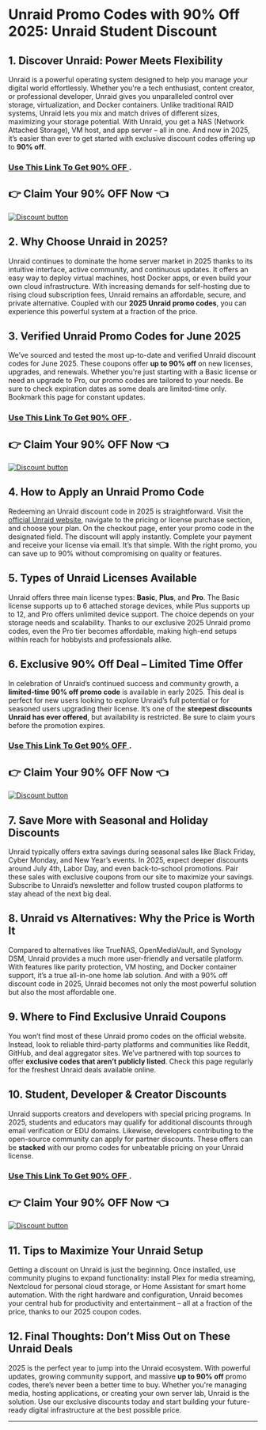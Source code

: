 # Unraid Promo  Codes with 90% Off  2025: Unraid Student Discount 



## 1. Discover Unraid: Power Meets Flexibility
Unraid is a powerful operating system designed to help you manage your digital world effortlessly. Whether you're a tech enthusiast, content creator, or professional developer, Unraid gives you unparalleled control over storage, virtualization, and Docker containers. Unlike traditional RAID systems, Unraid lets you mix and match drives of different sizes, maximizing your storage potential. With Unraid, you get a NAS (Network Attached Storage), VM host, and app server – all in one. And now in 2025, it’s easier than ever to get started with exclusive discount codes offering up to **90% off**.

### [Use This Link To Get 90% OFF ](https://unraid.net/pricing?via=105f4c).

## 👉 Claim Your 90% OFF Now 👈


[![Discount button](https://github.com/user-attachments/assets/d84d81bf-3162-482e-9e2e-e24303a0283e)](https://unraid.net/pricing?via=105f4c)
## 2. Why Choose Unraid in 2025?

Unraid continues to dominate the home server market in 2025 thanks to its intuitive interface, active community, and continuous updates. It offers an easy way to deploy virtual machines, host Docker apps, or even build your own cloud infrastructure. With increasing demands for self-hosting due to rising cloud subscription fees, Unraid remains an affordable, secure, and private alternative. Coupled with our **2025 Unraid promo codes**, you can experience this powerful system at a fraction of the price.

## 3. Verified Unraid Promo Codes for June 2025

We’ve sourced and tested the most up-to-date and verified Unraid discount codes for June 2025. These coupons offer **up to 90% off** on new licenses, upgrades, and renewals. Whether you're just starting with a Basic license or need an upgrade to Pro, our promo codes are tailored to your needs. Be sure to check expiration dates as some deals are limited-time only. Bookmark this page for constant updates.
### [Use This Link To Get 90% OFF ](https://unraid.net/pricing?via=105f4c).

## 👉 Claim Your 90% OFF Now 👈


[![Discount button](https://github.com/user-attachments/assets/55991537-0bc4-4f07-a936-e1bb293d98da)](https://unraid.net/pricing?via=105f4c)

## 4. How to Apply an Unraid Promo Code

Redeeming an Unraid discount code in 2025 is straightforward. Visit the [official Unraid website](https://unraid.net/pricing?via=105f4c), navigate to the pricing or license purchase section, and choose your plan. On the checkout page, enter your promo code in the designated field. The discount will apply instantly. Complete your payment and receive your license via email. It’s that simple. With the right promo, you can save up to 90% without compromising on quality or features.

## 5. Types of Unraid Licenses Available

Unraid offers three main license types: **Basic**, **Plus**, and **Pro**. The Basic license supports up to 6 attached storage devices, while Plus supports up to 12, and Pro offers unlimited device support. The choice depends on your storage needs and scalability. Thanks to our exclusive 2025 Unraid promo codes, even the Pro tier becomes affordable, making high-end setups within reach for hobbyists and professionals alike.

## 6. Exclusive 90% Off Deal – Limited Time Offer

In celebration of Unraid’s continued success and community growth, a **limited-time 90% off promo code** is available in early 2025. This deal is perfect for new users looking to explore Unraid’s full potential or for seasoned users upgrading their license. It’s one of the **steepest discounts Unraid has ever offered**, but availability is restricted. Be sure to claim yours before the promotion expires.
### [Use This Link To Get 90% OFF ](https://unraid.net/pricing?via=105f4c).

## 👉 Claim Your 90% OFF Now 👈


[![Discount button](https://github.com/user-attachments/assets/3f55a1fd-0b5f-45f2-bc0c-d0d2f12225f1)](https://unraid.net/pricing?via=105f4c)

## 7. Save More with Seasonal and Holiday Discounts

Unraid typically offers extra savings during seasonal sales like Black Friday, Cyber Monday, and New Year’s events. In 2025, expect deeper discounts around July 4th, Labor Day, and even back-to-school promotions. Pair these sales with exclusive coupons from our site to maximize your savings. Subscribe to Unraid’s newsletter and follow trusted coupon platforms to stay ahead of the next big deal.

## 8. Unraid vs Alternatives: Why the Price is Worth It

Compared to alternatives like TrueNAS, OpenMediaVault, and Synology DSM, Unraid provides a much more user-friendly and versatile platform. With features like parity protection, VM hosting, and Docker container support, it’s a true all-in-one home lab solution. And with a 90% off discount code in 2025, Unraid becomes not only the most powerful solution but also the most affordable one.

## 9. Where to Find Exclusive Unraid Coupons

You won’t find most of these Unraid promo codes on the official website. Instead, look to reliable third-party platforms and communities like Reddit, GitHub, and deal aggregator sites. We’ve partnered with top sources to offer **exclusive codes that aren’t publicly listed**. Check this page regularly for the freshest Unraid deals available online.

## 10. Student, Developer & Creator Discounts

Unraid supports creators and developers with special pricing programs. In 2025, students and educators may qualify for additional discounts through email verification or EDU domains. Likewise, developers contributing to the open-source community can apply for partner discounts. These offers can be **stacked** with our promo codes for unbeatable pricing on your Unraid license.
### [Use This Link To Get 90% OFF ](https://unraid.net/pricing?via=105f4c).

## 👉 Claim Your 90% OFF Now 👈


[![Discount button](https://github.com/user-attachments/assets/d84d81bf-3162-482e-9e2e-e24303a0283e)](https://unraid.net/pricing?via=105f4c)
## 11. Tips to Maximize Your Unraid Setup

Getting a discount on Unraid is just the beginning. Once installed, use community plugins to expand functionality: install Plex for media streaming, Nextcloud for personal cloud storage, or Home Assistant for smart home automation. With the right hardware and configuration, Unraid becomes your central hub for productivity and entertainment – all at a fraction of the price, thanks to our 2025 coupon codes.

## 12. Final Thoughts: Don’t Miss Out on These Unraid Deals

2025 is the perfect year to jump into the Unraid ecosystem. With powerful updates, growing community support, and massive **up to 90% off** promo codes, there’s never been a better time to buy. Whether you're managing media, hosting applications, or creating your own server lab, Unraid is the solution. Use our exclusive discounts today and start building your future-ready digital infrastructure at the best possible price.

---

